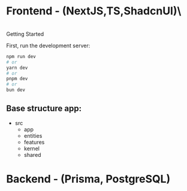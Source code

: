 # Frontend - (NextJS,TS,ShadcnUI)\\

\
Getting Started

First, run the development server:

```bash
npm run dev
# or
yarn dev
# or
pnpm dev
# or
bun dev
```

## Base structure app:

- src
  - app
  - entities
  - features
  - kernel
  - shared

# Backend - (Prisma, PostgreSQL)
